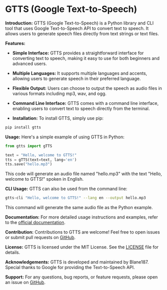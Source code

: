 # **GTTS (Google Text-to-Speech)**

**Introduction:**
GTTS (Google Text-to-Speech) is a Python library and CLI tool that uses Google Text-to-Speech API to convert text to speech. It allows users to generate speech files directly from text strings or text files.

**Features:**
- **Simple Interface:** GTTS provides a straightforward interface for converting text to speech, making it easy to use for both beginners and advanced users.
 - **Multiple Languages:** It supports multiple languages and accents, allowing users to generate speech in their preferred language.
  - **Flexible Output:** Users can choose to output the speech as audio files in various formats including mp3, wav, and ogg.
  - **Command Line Interface:** GTTS comes with a command line interface, enabling users to convert text to speech directly from the terminal.

 - **Installation:**
To install GTTS, simply use pip:
```bash
pip install gtts
```

**Usage:**
Here's a simple example of using GTTS in Python:
```python
from gtts import gTTS

text = "Hello, welcome to GTTS!"
tts = gTTS(text=text, lang='en')
tts.save("hello.mp3")
```
This code will generate an audio file named "hello.mp3" with the text "Hello, welcome to GTTS!" spoken in English.

**CLI Usage:**
GTTS can also be used from the command line:
```bash
gtts-cli "Hello, welcome to GTTS!" --lang en --output hello.mp3
```
This command will generate the same audio file as the Python example.

**Documentation:**
For more detailed usage instructions and examples, refer to the [official documentation](https://gtts.readthedocs.io/en/latest/).

**Contribution:**
Contributions to GTTS are welcome! Feel free to open issues or submit pull requests on [GitHub]([https://github.com/Blane187/GTTS](https://github.com/Blane187/GTTS/pulls)).

**License:**
GTTS is licensed under the MIT License. See the [LICENSE](https://github.com/Blane187/GTTS/blob/master/LICENSE) file for details.

**Acknowledgements:**
GTTS is developed and maintained by Blane187. Special thanks to Google for providing the Text-to-Speech API.

**Support:**
For any questions, bug reports, or feature requests, please open an issue on [GitHub](https://github.com/Blane187/GTTS/issues).
